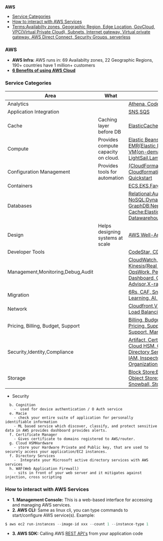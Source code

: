 **AWS**
- [Service Categories](#sc)
- [How to interact with AWS Services](#how)
- [Terms:Availabilty zones, Geographic Region, Edge Location, GovCloud, VPC(Virtual Private Cloud), Subnets, Internet gateway, Virtual private gateway, AWS Direct Connect, Security Groups, serverless](Terms)

### AWS
- **AWS Infra:** AWS runs in: 69 Availabilty zones, 22 Geographic Regions, 190+ countries have 1 million+ customers
- **[6 Benefits of using AWS Cloud](/System-Design/Concepts#adv)**

<a name=sc></a>
### Service Categories

|Area|What|Services|
|---|---|---|
|Analytics||[Athena, CodePipeline](Analytics)|
|Application Integration||[SNS,SQS](Application_Integration)|
|Cache|Caching layer before DB|[ElasticCache, DAX](/System-Design/Concepts/Cache/DB_Caches/)|
|Compute|Provides compute capacity on cloud.|[Elastic Beanstalk,EC2, EMR(Elastic Map Reduce), VM(on-demand,spot,reserved), LightSail,Lambda, ELB](compute)|
|Configuration Management|Provides tools for automation|[(CloudFormation(IaaS)=Template), Cloudformation, Config, Outpost, Quickstart](Configuration_Management)|
|Containers||[ECS,EKS,Fargate](Container)|
|Databases||[Relational:Aurora,RDS, NoSQL:DynamoDB,Accelrator GraphDB:Neptune, Cache:ElasticCache, Datawarehouse:RedShift, DMS](/System-Design/Concepts/Databases)|
|Design|Helps designing systems at scale|[AWS Well-Architected Framework](Design)|
|Developer Tools||[CodeStar, CDK](Developer_Tools)|
|Management,Monitoring,Debug,Audit||[CloudWatch, Cloudtrail(Audit), Kinesis(Real Time Data), OpsWork, Personal Health Dashboard, QuickSight, Trusted Advisor,X-ray](Monitoring)|
|Migration||[6Rs, CAF, Snow devices, Machine Learning, AI, Datasync](Migration_Innovation)|
|Network||[Cloudfront,VPC, Direct Connect, Load Balancing, Route 53](Network)|
|Pricing, Billing, Budget, Support|| [Billing, Budgets, Cost Explorer, Pricing, Support, AWS Free Tier, Support, MarketPlace](Pricing_Billing_Budget_Support)|
|Security,Identity,Compliance||[Artifact, Certificate Manager, Cloud HSM, Cognition, Detective, Directory Services, GuardDuty, IAM, Inspector, KMS, Organizations, Sheild, WAF](Security)|
|Storage||[Block Store:EBS, File Store:EFS, Object Store:S3, macie, Glacier, Snowball, Storage Gateway](Storage)|

- Security
```
  b. Cognition
    -  used for device authentication / O Auth service 
  e. Macie
    - check your entire suite of application for personally identifiable information
    - ML based service which discover, classify, and protect sensitive data in AWS provides dashboard provides alerts.
  f. Certificate Manager
    - Gives certificate to domains registered to AWS/router.
  g. Cloud HSMHardware
    - store your Hardware Private and Public key, that are used to securely access your application/EC2 instances.
  f. Directory Services
    -  Integrate your Microsoft active directory services with AWS services
  h. WAF(Web Application Firewall)
    - sits in front of your web server and it mitigates against injection, cross scripting
```

<a name=how></a>
### How to interact with AWS Services
- **1. Management Console:** This is a web-based interface for accessing and managing AWS services.
- **2. AWS CLI:** Same as linux cli, you can type commands to start/configure AWS service(s). Example:
```c
$ aws ec2 run-instances --image-id xxx --count 1 --instance-type 1
```
- **3. AWS SDK:** Calling AWS [REST API's](/Networking/OSI-Layers/Layer-7/WebServer_WebClient_WebService/WebClient_Connecting_WebServer/REST) from your application code

